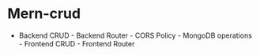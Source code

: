 # Mern-crud
- Backend CRUD - Backend Router - CORS Policy - MongoDB operations - Frontend CRUD  - Frontend Router 

